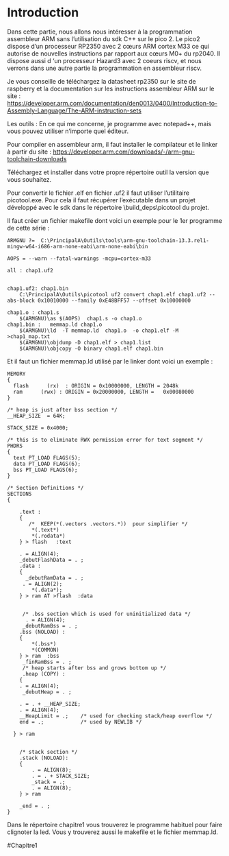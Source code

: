 # Introduction

Dans cette partie, nous allons nous intéresser à la programmation assembleur ARM sans l’utilisation du sdk C++ sur le pico 2.
Le pico2 dispose d’un processeur RP2350 avec 2 cœurs ARM cortex M33 ce qui autorise de nouvelles instructions par rapport aux cœurs M0+ du rp2040.
Il dispose aussi d ‘un processeur Hazard3 avec 2 coeurs riscv, et nous verrons dans une autre partie la programmation en assembleur riscv.

Je vous conseille de téléchargez la datasheet rp2350 sur le site de raspberry et la documentation sur les instructions assembleur ARM sur le site : https://developer.arm.com/documentation/den0013/0400/Introduction-to-Assembly-Language/The-ARM-instruction-sets

Les outils :
En ce qui me concerne, je programme avec notepad++, mais vous pouvez utiliser n’importe quel éditeur.

Pour compiler en assembleur arm, il faut installer le compilateur et le linker à partir du site :
https://developer.arm.com/downloads/-/arm-gnu-toolchain-downloads

Téléchargez et installer dans votre propre répertoire outil la version que vous souhaitez.

Pour convertir le fichier .elf en fichier .uf2 il faut utiliser l’utilitaire picotool.exe. Pour cela il faut récupérer l’exécutable dans un projet développé avec le sdk dans le répertoire  \build\_deps\picotool du projet.

Il faut créer un fichier makefile dont voici un exemple pour le 1er programme de cette série :
```
ARMGNU ?=  C:\PrincipalA\Outils\tools\arm-gnu-toolchain-13.3.rel1-mingw-w64-i686-arm-none-eabi\arm-none-eabi\bin

AOPS = --warn --fatal-warnings -mcpu=cortex-m33

all : chap1.uf2


chap1.uf2: chap1.bin
	C:\PrincipalA\Outils\picotool uf2 convert chap1.elf chap1.uf2 --abs-block 0x10010000 --family 0xE48BFF57 --offset 0x10000000
    
chap1.o : chap1.s
	$(ARMGNU)\as $(AOPS)  chap1.s -o chap1.o
chap1.bin :   memmap.ld chap1.o 
	$(ARMGNU)\ld  -T memmap.ld  chap1.o  -o chap1.elf -M >chap1_map.txt
	$(ARMGNU)\objdump -D chap1.elf > chap1.list
	$(ARMGNU)\objcopy -O binary chap1.elf chap1.bin 
```

Et il faut un fichier memmap.ld utilisé par le linker dont voici un exemple :

```
MEMORY
{
  flash      (rx)  : ORIGIN = 0x10000000, LENGTH = 2048k
  ram      (rwx) : ORIGIN = 0x20000000, LENGTH =   0x00080000
}

/* heap is just after bss section */
__HEAP_SIZE  = 64K;

STACK_SIZE = 0x4000;

/* this is to eliminate RWX permission error for text segment */
PHDRS
{
  text PT_LOAD FLAGS(5);
  data PT_LOAD FLAGS(6);
  bss PT_LOAD FLAGS(6);
}

/* Section Definitions */
SECTIONS
{

    .text :
    {
       /*  KEEP(*(.vectors .vectors.*))  pour simplifier */
        *(.text*)
        *(.rodata*)
    } > flash   :text

    . = ALIGN(4);
    _debutFlashData = . ;
    .data :
    {
      _debutRamData = . ;
     . = ALIGN(2);
        *(.data*);
    } > ram AT >flash  :data
    
    
     /* .bss section which is used for uninitialized data */
      . = ALIGN(4);
     _debutRamBss = . ;
    .bss (NOLOAD) :
    {
        *(.bss*)
        *(COMMON)
    } > ram  :bss
     _finRamBss = . ;
     /* heap starts after bss and grows bottom up */
     .heap (COPY) :
    {
    . = ALIGN(4);
     _debutHeap = . ;

    . = . + __HEAP_SIZE;
    . = ALIGN(4);
    __HeapLimit = .;    /* used for checking stack/heap overflow */
    end = .;            /* used by NEWLIB */

  } > ram


    /* stack section */
    .stack (NOLOAD):
    {
        . = ALIGN(8);
        . = . + STACK_SIZE;
        _stack = .;
        . = ALIGN(8);
    } > ram

    _end = . ;
}
```

Dans le répertoire chapitre1 vous trouverez le programme habituel pour faire clignoter la led. Vous y trouverez aussi le makefile et le fichier  memmap.ld.

#Chapitre1 
